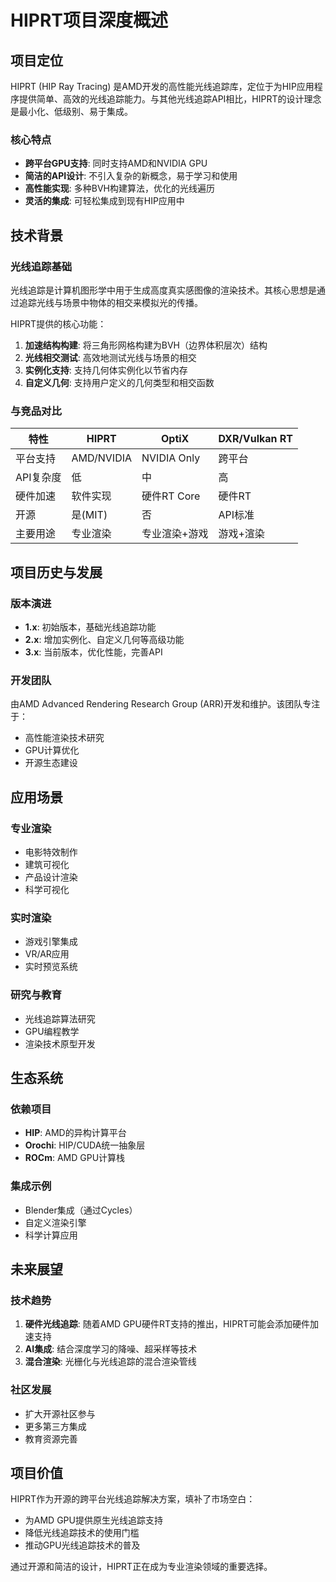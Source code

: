 # HIPRT项目深度概述

## 项目定位

HIPRT (HIP Ray Tracing) 是AMD开发的高性能光线追踪库，定位于为HIP应用程序提供简单、高效的光线追踪能力。与其他光线追踪API相比，HIPRT的设计理念是最小化、低级别、易于集成。

### 核心特点
- **跨平台GPU支持**: 同时支持AMD和NVIDIA GPU
- **简洁的API设计**: 不引入复杂的新概念，易于学习和使用
- **高性能实现**: 多种BVH构建算法，优化的光线遍历
- **灵活的集成**: 可轻松集成到现有HIP应用中

## 技术背景

### 光线追踪基础
光线追踪是计算机图形学中用于生成高度真实感图像的渲染技术。其核心思想是通过追踪光线与场景中物体的相交来模拟光的传播。

HIPRT提供的核心功能：
1. **加速结构构建**: 将三角形网格构建为BVH（边界体积层次）结构
2. **光线相交测试**: 高效地测试光线与场景的相交
3. **实例化支持**: 支持几何体实例化以节省内存
4. **自定义几何**: 支持用户定义的几何类型和相交函数

### 与竞品对比

| 特性 | HIPRT | OptiX | DXR/Vulkan RT |
|------|-------|-------|---------------|
| 平台支持 | AMD/NVIDIA | NVIDIA Only | 跨平台 |
| API复杂度 | 低 | 中 | 高 |
| 硬件加速 | 软件实现 | 硬件RT Core | 硬件RT |
| 开源 | 是(MIT) | 否 | API标准 |
| 主要用途 | 专业渲染 | 专业渲染+游戏 | 游戏+渲染 |

## 项目历史与发展

### 版本演进
- **1.x**: 初始版本，基础光线追踪功能
- **2.x**: 增加实例化、自定义几何等高级功能
- **3.x**: 当前版本，优化性能，完善API

### 开发团队
由AMD Advanced Rendering Research Group (ARR)开发和维护。该团队专注于：
- 高性能渲染技术研究
- GPU计算优化
- 开源生态建设

## 应用场景

### 专业渲染
- 电影特效制作
- 建筑可视化
- 产品设计渲染
- 科学可视化

### 实时渲染
- 游戏引擎集成
- VR/AR应用
- 实时预览系统

### 研究与教育
- 光线追踪算法研究
- GPU编程教学
- 渲染技术原型开发

## 生态系统

### 依赖项目
- **HIP**: AMD的异构计算平台
- **Orochi**: HIP/CUDA统一抽象层
- **ROCm**: AMD GPU计算栈

### 集成示例
- Blender集成（通过Cycles）
- 自定义渲染引擎
- 科学计算应用

## 未来展望

### 技术趋势
1. **硬件光线追踪**: 随着AMD GPU硬件RT支持的推出，HIPRT可能会添加硬件加速支持
2. **AI集成**: 结合深度学习的降噪、超采样等技术
3. **混合渲染**: 光栅化与光线追踪的混合渲染管线

### 社区发展
- 扩大开源社区参与
- 更多第三方集成
- 教育资源完善

## 项目价值

HIPRT作为开源的跨平台光线追踪解决方案，填补了市场空白：
- 为AMD GPU提供原生光线追踪支持
- 降低光线追踪技术的使用门槛
- 推动GPU光线追踪技术的普及

通过开源和简洁的设计，HIPRT正在成为专业渲染领域的重要选择。